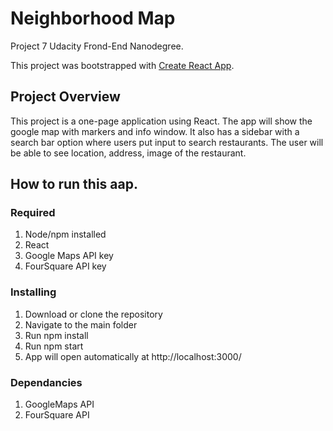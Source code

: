 # Neighborhood Map

Project 7 Udacity Frond-End Nanodegree.

This project was bootstrapped with [Create React App](https://github.com/facebook/create-react-app).

## Project Overview
This project is a one-page application using React. The app will show the google map with markers and info window. It also has a sidebar with a search bar option where users put input to search restaurants. The user will be able to see location, address, image of the restaurant.

## How to run this aap.

### Required
1. Node/npm installed
2. React
3. Google Maps API key
4. FourSquare API key

### Installing
1. Download or clone the repository
2. Navigate to the main folder
3. Run npm install
4. Run npm start
5. App will open automatically at http://localhost:3000/

### Dependancies
1. GoogleMaps API
2. FourSquare API
